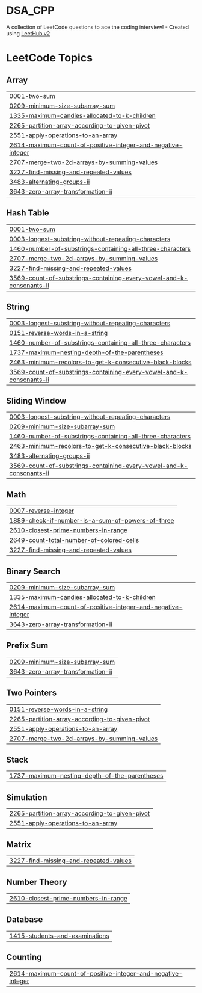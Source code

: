# DSA_CPP
A collection of LeetCode questions to ace the coding interview! - Created using [LeetHub v2](https://github.com/arunbhardwaj/LeetHub-2.0)

<!---LeetCode Topics Start-->
# LeetCode Topics
## Array
|  |
| ------- |
| [0001-two-sum](https://github.com/sakshiiraut/DSA_CPP/tree/master/0001-two-sum) |
| [0209-minimum-size-subarray-sum](https://github.com/sakshiiraut/DSA_CPP/tree/master/0209-minimum-size-subarray-sum) |
| [1335-maximum-candies-allocated-to-k-children](https://github.com/sakshiiraut/DSA_CPP/tree/master/1335-maximum-candies-allocated-to-k-children) |
| [2265-partition-array-according-to-given-pivot](https://github.com/sakshiiraut/DSA_CPP/tree/master/2265-partition-array-according-to-given-pivot) |
| [2551-apply-operations-to-an-array](https://github.com/sakshiiraut/DSA_CPP/tree/master/2551-apply-operations-to-an-array) |
| [2614-maximum-count-of-positive-integer-and-negative-integer](https://github.com/sakshiiraut/DSA_CPP/tree/master/2614-maximum-count-of-positive-integer-and-negative-integer) |
| [2707-merge-two-2d-arrays-by-summing-values](https://github.com/sakshiiraut/DSA_CPP/tree/master/2707-merge-two-2d-arrays-by-summing-values) |
| [3227-find-missing-and-repeated-values](https://github.com/sakshiiraut/DSA_CPP/tree/master/3227-find-missing-and-repeated-values) |
| [3483-alternating-groups-ii](https://github.com/sakshiiraut/DSA_CPP/tree/master/3483-alternating-groups-ii) |
| [3643-zero-array-transformation-ii](https://github.com/sakshiiraut/DSA_CPP/tree/master/3643-zero-array-transformation-ii) |
## Hash Table
|  |
| ------- |
| [0001-two-sum](https://github.com/sakshiiraut/DSA_CPP/tree/master/0001-two-sum) |
| [0003-longest-substring-without-repeating-characters](https://github.com/sakshiiraut/DSA_CPP/tree/master/0003-longest-substring-without-repeating-characters) |
| [1460-number-of-substrings-containing-all-three-characters](https://github.com/sakshiiraut/DSA_CPP/tree/master/1460-number-of-substrings-containing-all-three-characters) |
| [2707-merge-two-2d-arrays-by-summing-values](https://github.com/sakshiiraut/DSA_CPP/tree/master/2707-merge-two-2d-arrays-by-summing-values) |
| [3227-find-missing-and-repeated-values](https://github.com/sakshiiraut/DSA_CPP/tree/master/3227-find-missing-and-repeated-values) |
| [3569-count-of-substrings-containing-every-vowel-and-k-consonants-ii](https://github.com/sakshiiraut/DSA_CPP/tree/master/3569-count-of-substrings-containing-every-vowel-and-k-consonants-ii) |
## String
|  |
| ------- |
| [0003-longest-substring-without-repeating-characters](https://github.com/sakshiiraut/DSA_CPP/tree/master/0003-longest-substring-without-repeating-characters) |
| [0151-reverse-words-in-a-string](https://github.com/sakshiiraut/DSA_CPP/tree/master/0151-reverse-words-in-a-string) |
| [1460-number-of-substrings-containing-all-three-characters](https://github.com/sakshiiraut/DSA_CPP/tree/master/1460-number-of-substrings-containing-all-three-characters) |
| [1737-maximum-nesting-depth-of-the-parentheses](https://github.com/sakshiiraut/DSA_CPP/tree/master/1737-maximum-nesting-depth-of-the-parentheses) |
| [2463-minimum-recolors-to-get-k-consecutive-black-blocks](https://github.com/sakshiiraut/DSA_CPP/tree/master/2463-minimum-recolors-to-get-k-consecutive-black-blocks) |
| [3569-count-of-substrings-containing-every-vowel-and-k-consonants-ii](https://github.com/sakshiiraut/DSA_CPP/tree/master/3569-count-of-substrings-containing-every-vowel-and-k-consonants-ii) |
## Sliding Window
|  |
| ------- |
| [0003-longest-substring-without-repeating-characters](https://github.com/sakshiiraut/DSA_CPP/tree/master/0003-longest-substring-without-repeating-characters) |
| [0209-minimum-size-subarray-sum](https://github.com/sakshiiraut/DSA_CPP/tree/master/0209-minimum-size-subarray-sum) |
| [1460-number-of-substrings-containing-all-three-characters](https://github.com/sakshiiraut/DSA_CPP/tree/master/1460-number-of-substrings-containing-all-three-characters) |
| [2463-minimum-recolors-to-get-k-consecutive-black-blocks](https://github.com/sakshiiraut/DSA_CPP/tree/master/2463-minimum-recolors-to-get-k-consecutive-black-blocks) |
| [3483-alternating-groups-ii](https://github.com/sakshiiraut/DSA_CPP/tree/master/3483-alternating-groups-ii) |
| [3569-count-of-substrings-containing-every-vowel-and-k-consonants-ii](https://github.com/sakshiiraut/DSA_CPP/tree/master/3569-count-of-substrings-containing-every-vowel-and-k-consonants-ii) |
## Math
|  |
| ------- |
| [0007-reverse-integer](https://github.com/sakshiiraut/DSA_CPP/tree/master/0007-reverse-integer) |
| [1889-check-if-number-is-a-sum-of-powers-of-three](https://github.com/sakshiiraut/DSA_CPP/tree/master/1889-check-if-number-is-a-sum-of-powers-of-three) |
| [2610-closest-prime-numbers-in-range](https://github.com/sakshiiraut/DSA_CPP/tree/master/2610-closest-prime-numbers-in-range) |
| [2649-count-total-number-of-colored-cells](https://github.com/sakshiiraut/DSA_CPP/tree/master/2649-count-total-number-of-colored-cells) |
| [3227-find-missing-and-repeated-values](https://github.com/sakshiiraut/DSA_CPP/tree/master/3227-find-missing-and-repeated-values) |
## Binary Search
|  |
| ------- |
| [0209-minimum-size-subarray-sum](https://github.com/sakshiiraut/DSA_CPP/tree/master/0209-minimum-size-subarray-sum) |
| [1335-maximum-candies-allocated-to-k-children](https://github.com/sakshiiraut/DSA_CPP/tree/master/1335-maximum-candies-allocated-to-k-children) |
| [2614-maximum-count-of-positive-integer-and-negative-integer](https://github.com/sakshiiraut/DSA_CPP/tree/master/2614-maximum-count-of-positive-integer-and-negative-integer) |
| [3643-zero-array-transformation-ii](https://github.com/sakshiiraut/DSA_CPP/tree/master/3643-zero-array-transformation-ii) |
## Prefix Sum
|  |
| ------- |
| [0209-minimum-size-subarray-sum](https://github.com/sakshiiraut/DSA_CPP/tree/master/0209-minimum-size-subarray-sum) |
| [3643-zero-array-transformation-ii](https://github.com/sakshiiraut/DSA_CPP/tree/master/3643-zero-array-transformation-ii) |
## Two Pointers
|  |
| ------- |
| [0151-reverse-words-in-a-string](https://github.com/sakshiiraut/DSA_CPP/tree/master/0151-reverse-words-in-a-string) |
| [2265-partition-array-according-to-given-pivot](https://github.com/sakshiiraut/DSA_CPP/tree/master/2265-partition-array-according-to-given-pivot) |
| [2551-apply-operations-to-an-array](https://github.com/sakshiiraut/DSA_CPP/tree/master/2551-apply-operations-to-an-array) |
| [2707-merge-two-2d-arrays-by-summing-values](https://github.com/sakshiiraut/DSA_CPP/tree/master/2707-merge-two-2d-arrays-by-summing-values) |
## Stack
|  |
| ------- |
| [1737-maximum-nesting-depth-of-the-parentheses](https://github.com/sakshiiraut/DSA_CPP/tree/master/1737-maximum-nesting-depth-of-the-parentheses) |
## Simulation
|  |
| ------- |
| [2265-partition-array-according-to-given-pivot](https://github.com/sakshiiraut/DSA_CPP/tree/master/2265-partition-array-according-to-given-pivot) |
| [2551-apply-operations-to-an-array](https://github.com/sakshiiraut/DSA_CPP/tree/master/2551-apply-operations-to-an-array) |
## Matrix
|  |
| ------- |
| [3227-find-missing-and-repeated-values](https://github.com/sakshiiraut/DSA_CPP/tree/master/3227-find-missing-and-repeated-values) |
## Number Theory
|  |
| ------- |
| [2610-closest-prime-numbers-in-range](https://github.com/sakshiiraut/DSA_CPP/tree/master/2610-closest-prime-numbers-in-range) |
## Database
|  |
| ------- |
| [1415-students-and-examinations](https://github.com/sakshiiraut/DSA_CPP/tree/master/1415-students-and-examinations) |
## Counting
|  |
| ------- |
| [2614-maximum-count-of-positive-integer-and-negative-integer](https://github.com/sakshiiraut/DSA_CPP/tree/master/2614-maximum-count-of-positive-integer-and-negative-integer) |
<!---LeetCode Topics End-->